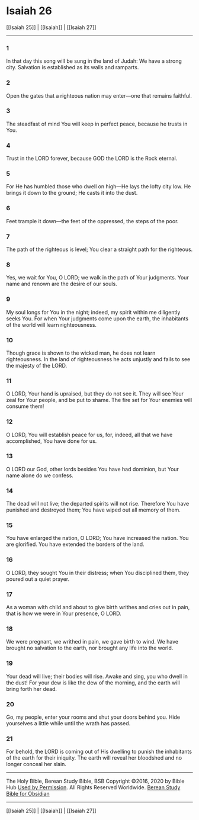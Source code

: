 # Isaiah 26

[[Isaiah 25]] | [[Isaiah]] | [[Isaiah 27]]

---

### 1
In that day this song will be sung in the land of Judah: We have a strong city. Salvation is established as its walls and ramparts.

### 2
Open the gates that a righteous nation may enter—one that remains faithful.

### 3
The steadfast of mind You will keep in perfect peace, because he trusts in You.

### 4
Trust in the LORD forever, because GOD the LORD is the Rock eternal.

### 5
For He has humbled those who dwell on high—He lays the lofty city low. He brings it down to the ground; He casts it into the dust.

### 6
Feet trample it down—the feet of the oppressed, the steps of the poor.

### 7
The path of the righteous is level; You clear a straight path for the righteous.

### 8
Yes, we wait for You, O LORD; we walk in the path of Your judgments. Your name and renown are the desire of our souls.

### 9
My soul longs for You in the night; indeed, my spirit within me diligently seeks You. For when Your judgments come upon the earth, the inhabitants of the world will learn righteousness.

### 10
Though grace is shown to the wicked man, he does not learn righteousness. In the land of righteousness he acts unjustly and fails to see the majesty of the LORD.

### 11
O LORD, Your hand is upraised, but they do not see it. They will see Your zeal for Your people, and be put to shame. The fire set for Your enemies will consume them!

### 12
O LORD, You will establish peace for us, for, indeed, all that we have accomplished, You have done for us.

### 13
O LORD our God, other lords besides You have had dominion, but Your name alone do we confess.

### 14
The dead will not live; the departed spirits will not rise. Therefore You have punished and destroyed them; You have wiped out all memory of them.

### 15
You have enlarged the nation, O LORD; You have increased the nation. You are glorified. You have extended the borders of the land.

### 16
O LORD, they sought You in their distress; when You disciplined them, they poured out a quiet prayer.

### 17
As a woman with child and about to give birth writhes and cries out in pain, that is how we were in Your presence, O LORD.

### 18
We were pregnant, we writhed in pain, we gave birth to wind. We have brought no salvation to the earth, nor brought any life into the world.

### 19
Your dead will live; their bodies will rise. Awake and sing, you who dwell in the dust! For your dew is like the dew of the morning, and the earth will bring forth her dead.

### 20
Go, my people, enter your rooms and shut your doors behind you. Hide yourselves a little while until the wrath has passed.

### 21
For behold, the LORD is coming out of His dwelling to punish the inhabitants of the earth for their iniquity. The earth will reveal her bloodshed and no longer conceal her slain.

---

The Holy Bible, Berean Study Bible, BSB
Copyright ©2016, 2020 by Bible Hub
[Used by Permission](https://berean.bible/terms.htm). All Rights Reserved Worldwide.
[Berean Study Bible for Obsidian](https://github.com/gapmiss/berean-study-bible-for-obsidian)

---

[[Isaiah 25]] | [[Isaiah]] | [[Isaiah 27]]

